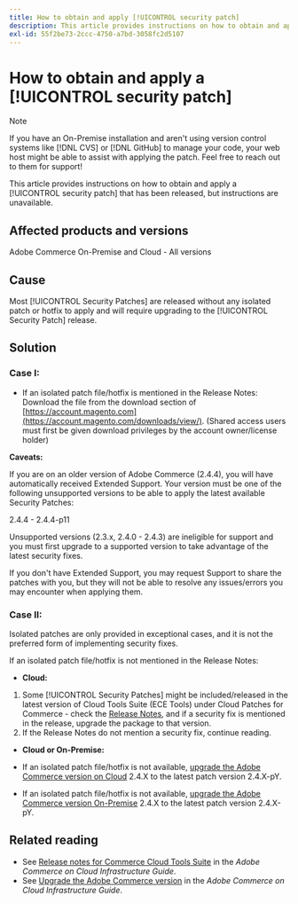 ```yaml
---
title: How to obtain and apply [!UICONTROL security patch]
description: This article provides instructions on how to obtain and apply a [!UICONTROL security patch] that has been released, but instructions are unavailable.
exl-id: 55f2be73-2ccc-4750-a7bd-3058fc2d5107
---
```

# How to obtain and apply a [!UICONTROL security patch]

>[!NOTE]
>If you have an On-Premise installation and aren't using version control systems like [!DNL CVS] or [!DNL GitHub] to manage your code, your web host might be able to assist with applying the patch. Feel free to reach out to them for support!

This article provides instructions on how to obtain and apply a [!UICONTROL security patch] that has been released, but instructions are unavailable.

## Affected products and versions 

Adobe Commerce On-Premise and Cloud - All versions


## Cause

Most [!UICONTROL Security Patches] are released without any isolated patch or hotfix to apply and will require upgrading to the [!UICONTROL Security Patch] release. 

## Solution


### Case I:

* If an isolated patch file/hotfix is mentioned in the Release Notes:
Download the file from the download section of [https://account.magento.com](https://account.magento.com/downloads/view/). (Shared access users must first be given download privileges by the account owner/license holder)

**Caveats:**

If you are on an older version of Adobe Commerce (2.4.4), you will have automatically received Extended Support. Your version must be one of the following unsupported versions to be able to apply the latest available Security Patches:

2.4.4 - 2.4.4-p11

Unsupported versions (2.3.x, 2.4.0 - 2.4.3) are ineligible for support and you must first upgrade to a supported version to take advantage of the latest security fixes.

If you don't have Extended Support, you may request Support to share the patches with you, but they will not be able to resolve any issues/errors you may encounter when applying them.

### Case II:

Isolated patches are only provided in exceptional cases, and it is not the preferred form of implementing security fixes.

If an isolated patch file/hotfix is not mentioned in the Release Notes:

* **Cloud:**

1. Some [!UICONTROL Security Patches] might be included/released in the latest version of Cloud Tools Suite (ECE Tools) under Cloud Patches for Commerce - check the [Release Notes](https://experienceleague.adobe.com/en/docs/commerce-cloud-service/user-guide/release-notes/cloud-tools-suite), and if a security fix is mentioned in the release, upgrade the package to that version.
1. If the Release Notes do not mention a security fix, continue reading.

* **Cloud or On-Premise:**

* If an isolated patch file/hotfix is not available, [upgrade the Adobe Commerce version on Cloud](https://experienceleague.adobe.com/en/docs/commerce-cloud-service/user-guide/develop/upgrade/commerce-version) 2.4.X to the latest patch version 2.4.X-pY. 
* If an isolated patch file/hotfix is not available, [upgrade the Adobe Commerce version On-Premise](https://experienceleague.adobe.com/en/docs/commerce-operations/upgrade-guide/implementation/perform-upgrade) 2.4.X to the latest patch version 2.4.X-pY.

## Related reading

* See [Release notes for Commerce Cloud Tools Suite](https://experienceleague.adobe.com/en/docs/commerce-cloud-service/user-guide/release-notes/cloud-tools-suite) in the *Adobe Commerce on Cloud Infrastructure Guide*.
* See [Upgrade the Adobe Commerce version](https://experienceleague.adobe.com/en/docs/commerce-cloud-service/user-guide/develop/upgrade/commerce-version) in the *Adobe Commerce on Cloud Infrastructure Guide*.
